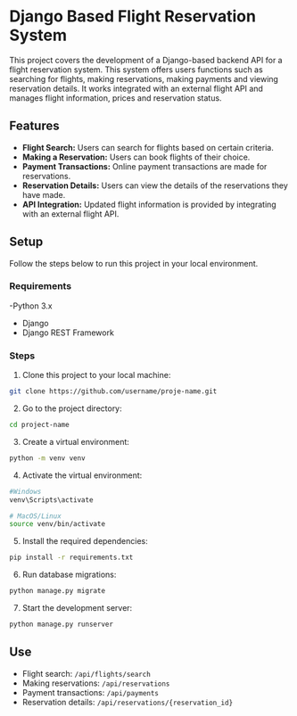 # Django Based Flight Reservation System

This project covers the development of a Django-based backend API for a flight reservation system. This system offers users functions such as searching for flights, making reservations, making payments and viewing reservation details. It works integrated with an external flight API and manages flight information, prices and reservation status.

## Features

- **Flight Search:** Users can search for flights based on certain criteria.
- **Making a Reservation:** Users can book flights of their choice.
- **Payment Transactions:** Online payment transactions are made for reservations.
- **Reservation Details:** Users can view the details of the reservations they have made.
- **API Integration:** Updated flight information is provided by integrating with an external flight API.

## Setup

Follow the steps below to run this project in your local environment.

### Requirements

-Python 3.x
- Django
- Django REST Framework

### Steps

1. Clone this project to your local machine:
 ```bash
 git clone https://github.com/username/proje-name.git
 ```
2. Go to the project directory:
 ```bash
 cd project-name
 ```
3. Create a virtual environment:
 ```bash
 python -m venv venv
 ```
4. Activate the virtual environment:
 ```bash
 #Windows
 venv\Scripts\activate

 # MacOS/Linux
 source venv/bin/activate
 ```
5. Install the required dependencies:
 ```bash
 pip install -r requirements.txt
 ```
6. Run database migrations:
 ```bash
 python manage.py migrate
 ```
7. Start the development server:
 ```bash
 python manage.py runserver
 ```

## Use

- Flight search: `/api/flights/search`
- Making reservations: `/api/reservations`
- Payment transactions: `/api/payments`
- Reservation details: `/api/reservations/{reservation_id}`
